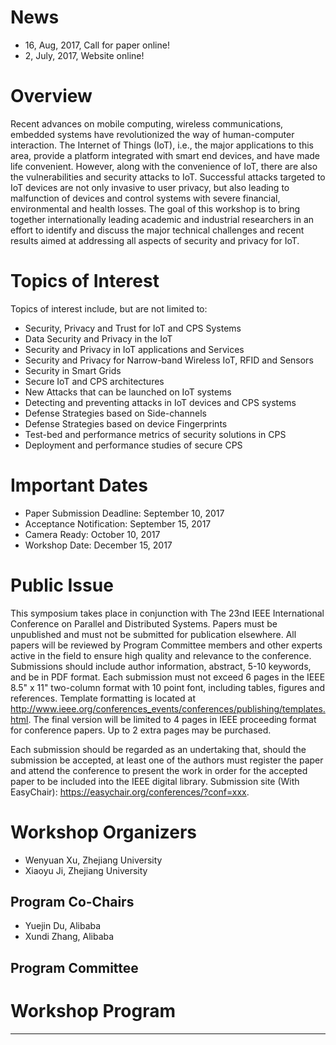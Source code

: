 # News

- 16, Aug, 2017, Call for paper online!
- 2, July, 2017, Website online!

# Overview

Recent advances on mobile computing, wireless communications, embedded systems have revolutionized the way of human-computer interaction. The Internet of Things (IoT), i.e., the major applications to this area, provide a platform integrated with smart end devices, and have made life convenient. However, along with the convenience of IoT, there are also the vulnerabilities and security attacks to IoT. Successful attacks targeted to IoT devices are not only invasive to user privacy, but also leading to malfunction of devices and control systems with severe financial, environmental and health losses. The goal of this workshop is to bring together internationally leading academic and industrial researchers in an effort to identify and discuss the major technical challenges and recent results aimed at addressing all aspects of security and privacy for IoT.


# Topics of Interest
Topics of interest include, but are not limited to:
- Security, Privacy and Trust for IoT and CPS Systems
- Data Security and Privacy in the IoT 
- Security and Privacy in IoT applications and Services
- Security and Privacy for Narrow-band Wireless IoT, RFID and Sensors
- Security in Smart Grids
- Secure IoT and CPS architectures 
- New Attacks that can be launched on IoT systems
- Detecting and preventing attacks in IoT devices and CPS systems
- Defense Strategies based on Side-channels
- Defense Strategies based on device Fingerprints
- Test-bed and performance metrics of security solutions in CPS
- Deployment and performance studies of secure CPS
 
# Important Dates
- Paper Submission Deadline: September 10, 2017
- Acceptance Notification: September 15, 2017
- Camera Ready: October 10, 2017
- Workshop Date: December 15, 2017

# Public Issue
This symposium takes place in conjunction with The 23nd IEEE International Conference on Parallel and Distributed Systems. Papers must be unpublished and must not be submitted for publication elsewhere. All papers will be reviewed by Program Committee members and other experts active in the field to ensure high quality and relevance to the conference. Submissions should include author information, abstract, 5-10 keywords, and be in PDF format. Each submission must not exceed 6 pages in the IEEE 8.5" x 11" two-column format with 10 point font, including tables, figures and references. Template formatting is located at http://www.ieee.org/conferences_events/conferences/publishing/templates.html. The final version will be limited to 4 pages in IEEE proceeding format for conference papers. Up to 2 extra pages may be purchased.

Each submission should be regarded as an undertaking that, should the submission be accepted, at least one of the authors must register the paper and attend the conference to present the work in order for the accepted paper to be included into the IEEE digital library. Submission site (With EasyChair): https://easychair.org/conferences/?conf=xxx.

# Workshop Organizers
- Wenyuan Xu, Zhejiang University
- Xiaoyu Ji, Zhejiang University

## Program Co-Chairs
- Yuejin Du, Alibaba
- Xundi Zhang, Alibaba

## Program Committee


# Workshop Program
-----------------

